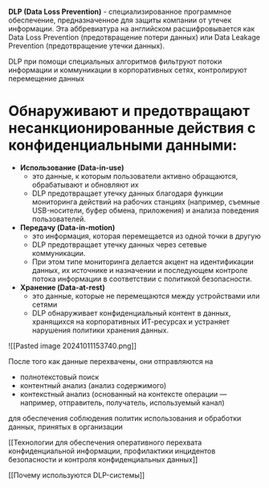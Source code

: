 **DLP (Data Loss Prevention)** -  специализированное программное обеспечение, предназначенное для защиты компании от утечек информации. Эта аббревиатура на английском расшифровывается как Data Loss Prevention (предотвращение потери данных) или Data Leakage Prevention (предотвращение утечки данных).

DLP при помощи специальных алгоритмов фильтруют потоки информации и коммуникации в корпоративных сетях, контролируют перемещение данных

# Обнаруживают и предотвращают несанкционированные действия с конфиденциальными данными:

- **Использование (Data-in-use)**
    - это данные, к которым пользователи активно обращаются, обрабатывают и обновляют их
    - DLP предотвращает утечку данных благодаря функции мониторинга действий на рабочих станциях (например, съемные USB-носители, буфер обмена, приложения) и анализа поведения пользователей.
- **Передачу (Data-in-motion)**
    - это информация, которая перемещается из одной точки в другую
    - DLP предотвращает утечку данных через сетевые коммуникации.
    - При этом типе мониторинга делается акцент на идентификации данных, их источнике и назначении и последующем контроле потока информации в соответствии с политикой безопасности.
- **Хранение (Data-at-rest)**
    - это данные, которые не перемещаются между устройствами или сетями
    - DLP обнаруживает конфиденциальный контент в данных, хранящихся на корпоративных ИТ-ресурсах и устраняет нарушения политики хранения данных.

![[Pasted image 20241011153740.png]]

После того как данные перехвачены, они отправляются на
- полнотекстовый поиск
- контентный анализ (анализ содержимого)
- контекстный анализ (основанный на контексте операции — например, отправитель, получатель, используемый канал)

для обеспечения соблюдения политик использования и обработки данных, принятых в организации

[[Технологии для обеспечения оперативного перехвата конфиденциальной информации, профилактики инцидентов безопасности и контроля конфиденциальных данных]]

[[Почему используются DLP-системы]]
